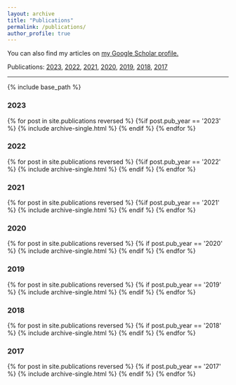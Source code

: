 ```yaml
---
layout: archive
title: "Publications"
permalink: /publications/
author_profile: true
---
```


You can also find my articles on <u><a href="https://scholar.google.com/citations?user=XT17oUEAAAAJ">my Google Scholar profile</a>.</u>

Publications:  [2023](#2023), [2022](#2022), [2021](#2021), [2020](#2020), [2019](#2019), [2018](#2018), [2017](#2017)

<hr>

{% include base_path %}

### 2023

{% for post in site.publications reversed %}
  {%if post.pub_year == '2023' %}
      {% include archive-single.html %}
  {% endif %}
{% endfor %}

### 2022

{% for post in site.publications reversed %}
  {%if post.pub_year == '2022' %}
      {% include archive-single.html %}
  {% endif %}
{% endfor %}

### 2021

{% for post in site.publications reversed %}
  {%if post.pub_year == '2021' %}
      {% include archive-single.html %}
  {% endif %}
{% endfor %}

### 2020

{% for post in site.publications reversed %}
  {% if post.pub_year == '2020' %}
      {% include archive-single.html %}
  {% endif %}
{% endfor %}

### 2019

{% for post in site.publications reversed %}
  {% if post.pub_year == '2019' %}
      {% include archive-single.html %}
  {% endif %}
{% endfor %}

### 2018

{% for post in site.publications reversed %}
  {% if post.pub_year == '2018' %}
      {% include archive-single.html %}
  {% endif %}
{% endfor %}

### 2017

{% for post in site.publications reversed %}
  {% if post.pub_year == '2017' %}
      {% include archive-single.html %}
  {% endif %}
{% endfor %}
